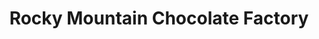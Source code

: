 ---
title: "Rocky Mountain Chocolate Factory"
url: /nanaimo/rocky-mountain-chocolate-factory/
shop: Süßwaren
---